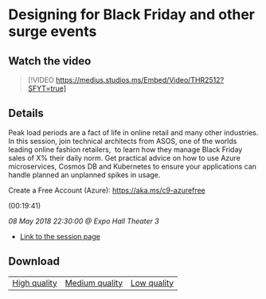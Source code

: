 # Designing for Black Friday and other surge events

## Watch the video
> [!VIDEO https://medius.studios.ms/Embed/Video/THR2512?SFYT=true]

## Details

<p>Peak load periods are a fact of life in online retail and many other industries. In this session, join technical architects from ASOS, one of the worlds leading online fashion retailers, &nbsp;to learn how they manage Black Friday sales of X% their daily norm. Get practical advice on how to use Azure microservices, Cosmos DB and Kubernetes to ensure your applications can handle planned an unplanned spikes in usage.</p><p>Create a Free Account (Azure): <a href="https://aka.ms/c9-azurefree">https://aka.ms/c9-azurefree</a></p> (00:19:41)

*08 May 2018 22:30:00 @ Expo Hall Theater 3*

- [Link to the session page](https://channel9.msdn.com/Events/Build/2018/THR2512)

## Download

||||
|:--:|:----:|:-:|
|[High quality](https://sec.ch9.ms/ch9/bf42/1b8580d0-9c92-4a04-a974-c31ffd7abf42/THR2512_high.mp4)|[Medium quality](https://sec.ch9.ms/ch9/bf42/1b8580d0-9c92-4a04-a974-c31ffd7abf42/THR2512_mid.mp4)|[Low quality](https://sec.ch9.ms/ch9/bf42/1b8580d0-9c92-4a04-a974-c31ffd7abf42/THR2512.mp4)